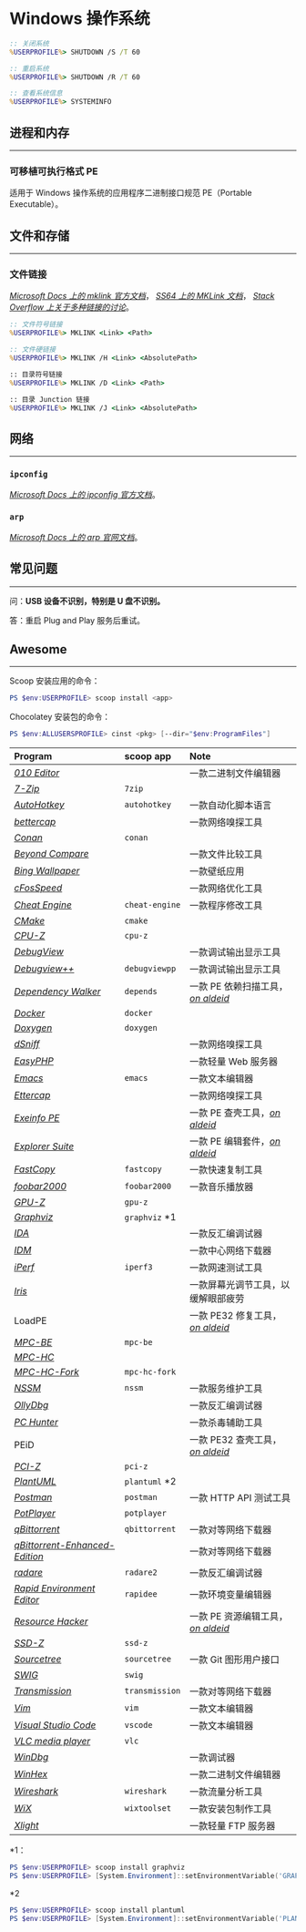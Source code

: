 # Windows 操作系统

```cmd
:: 关闭系统
%USERPROFILE%> SHUTDOWN /S /T 60

:: 重启系统
%USERPROFILE%> SHUTDOWN /R /T 60

:: 查看系统信息
%USERPROFILE%> SYSTEMINFO
```

## 进程和内存
---

### 可移植可执行格式 PE

适用于 Windows 操作系统的应用程序二进制接口规范 PE（Portable Executable）。

## 文件和存储
---

### 文件链接

[*Microsoft Docs 上的 mklink 官方文档*](https://docs.microsoft.com/windows-server/administration/windows-commands/mklink)，
[*SS64 上的 MKLink 文档*](https://ss64.com/nt/mklink.html)，
[*Stack Overflow 上关于多种链接的讨论*](https://stackoverflow.com/questions/9042542)。

```cmd
:: 文件符号链接
%USERPROFILE%> MKLINK <Link> <Path>

:: 文件硬链接
%USERPROFILE%> MKLINK /H <Link> <AbsolutePath>

:: 目录符号链接
%USERPROFILE%> MKLINK /D <Link> <Path>

:: 目录 Junction 链接
%USERPROFILE%> MKLINK /J <Link> <AbsolutePath>
```

## 网络
---

### `ipconfig`

[*Microsoft Docs 上的 ipconfig 官方文档*](https://docs.microsoft.com/windows-server/administration/windows-commands/ipconfig)。

### `arp`

[*Microsoft Docs 上的 arp 官网文档*](https://docs.microsoft.com/windows-server/administration/windows-commands/arp)。

## 常见问题
---

问：**USB 设备不识别，特别是 U 盘不识别。**

答：重启 Plug and Play 服务后重试。

## Awesome
---

Scoop 安装应用的命令：

```ps1
PS $env:USERPROFILE> scoop install <app>
```

Chocolatey 安装包的命令：

```ps1
PS $env:ALLUSERSPROFILE> cinst <pkg> [--dir="$env:ProgramFiles"]
```

| Program                                                | scoop app      | Note |
|:------------------------------------------------------ |:-------------- |:---- |
| [*010 Editor*]                                         |                | 一款二进制文件编辑器
| [*7-Zip*](https://www.7-zip.org/)                      | `7zip`         |
| [*AutoHotkey*](https://www.autohotkey.com/)            | `autohotkey`   | 一款自动化脚本语言
| [*bettercap*](https://bettercap.org/)                  |                | 一款网络嗅探工具
| [*Conan*](https://conan.io/)                           | `conan`        |
| [*Beyond Compare*](https://scootersoftware.com/)       |                | 一款文件比较工具
| [*Bing Wallpaper*]                                     |                | 一款壁纸应用
| [*cFosSpeed*](https://cfos.de/)                        |                | 一款网络优化工具
| [*Cheat Engine*](https://cheatengine.org/)             | `cheat-engine` | 一款程序修改工具
| [*CMake*](https://cmake.org/)                          | `cmake`        | 
| [*CPU-Z*]                                              | `cpu-z`        |
| [*DebugView*]                                          |                | 一款调试输出显示工具
| [*Debugview++*]                                        | `debugviewpp`  | 一款调试输出显示工具
| [*Dependency Walker*](http://dependencywalker.com/)    | `depends`      | 一款 PE 依赖扫描工具，[*on aldeid*](https://www.aldeid.com/wiki/Dependency-Walker)
| [*Docker*](https://www.docker.com/)                    | `docker`       |
| [*Doxygen*](https://doxygen.nl/)                       | `doxygen`      |
| [*dSniff*]                                             |                | 一款网络嗅探工具
| [*EasyPHP*](https://easyphp.org/)                      |                | 一款轻量 Web 服务器
| [*Emacs*]                                              | `emacs`        | 一款文本编辑器
| [*Ettercap*](https://www.ettercap-project.org)         |                | 一款网络嗅探工具
| [*Exeinfo PE*](http://exeinfo.xn.pl/)                  |                | 一款 PE 查壳工具，[*on aldeid*](https://www.aldeid.com/wiki/Exeinfo-PE)
| [*Explorer Suite*]                                     |                | 一款 PE 编辑套件，[*on aldeid*](https://www.aldeid.com/wiki/Explorer-Suite)
| [*FastCopy*](https://fastcopy.jp/)                     | `fastcopy`     | 一款快速复制工具
| [*foobar2000*](https://www.foobar2000.org/)            | `foobar2000`   | 一款音乐播放器
| [*GPU-Z*]                                              | `gpu-z`        |
| [*Graphviz*](https://graphviz.org/)                    | `graphviz` *1  |
| [*IDA*]                                                |                | 一款反汇编调试器
| [*IDM*](https://www.internetdownloadmanager.com/)      |                | 一款中心网络下载器
| [*iPerf*](https://iperf.fr/)                           | `iperf3`       | 一款网速测试工具
| [*Iris*](https://iristech.co/)                         |                | 一款屏幕光调节工具，以缓解眼部疲劳
| LoadPE                                                 |                | 一款 PE32 修复工具，[*on aldeid*](https://www.aldeid.com/wiki/LordPE)
| [*MPC-BE*](https://mpc-be.org/)                        | `mpc-be`       |
| [*MPC-HC*](https://mpc-hc.org/)                        |                |
| [*MPC-HC-Fork*]                                        | `mpc-hc-fork`  |
| [*NSSM*](https://nssm.cc/)                             | `nssm`         | 一款服务维护工具
| [*OllyDbg*](http://ollydbg.de/)                        |                | 一款反汇编调试器
| [*PC Hunter*](http://xuetr.com/)                       |                | 一款杀毒辅助工具
| PEiD                                                   |                | 一款 PE32 查壳工具，[*on aldeid*](https://www.aldeid.com/wiki/PEiD)
| [*PCI-Z*](https://www.pci-z.com/)                      | `pci-z`        |
| [*PlantUML*](https://plantuml.com/)                    | `plantuml` *2  |
| [*Postman*](https://postman.com/)                      | `postman`      | 一款 HTTP API 测试工具
| [*PotPlayer*](https://potplayer.daum.net/)             | `potplayer`    |
| [*qBittorrent*](https://qbittorrent.org/)              | `qbittorrent`  | 一款对等网络下载器
| [*qBittorrent-Enhanced-Edition*]                       |                | 一款对等网络下载器
| [*radare*](https://radare.org/)                        | `radare2`      | 一款反汇编调试器
| [*Rapid Environment Editor*](https://rapidee.com/)     | `rapidee`      | 一款环境变量编辑器
| [*Resource Hacker*]                                    |                | 一款 PE 资源编辑工具，[*on aldeid*](https://www.aldeid.com/wiki/ResourceHacker)
| [*SSD-Z*]                                              | `ssd-z`        |
| [*Sourcetree*](https://www.sourcetreeapp.com/)         | `sourcetree`   | 一款 Git 图形用户接口
| [*SWIG*](http://swig.org/)                             | `swig`         |
| [*Transmission*](https://transmissionbt.com/)          | `transmission` | 一款对等网络下载器
| [*Vim*](https://www.vim.org/)                          | `vim`          | 一款文本编辑器
| [*Visual Studio Code*](https://code.visualstudio.com/) | `vscode`       | 一款文本编辑器
| [*VLC media player*](https://www.videolan.org/vlc/)    | `vlc`          |
| [*WinDbg*](http://windbg.org/)                         |                | 一款调试器
| [*WinHex*](http://winhex.com/winhex/)                  |                | 一款二进制文件编辑器
| [*Wireshark*](https://wireshark.org/)                  | `wireshark`    | 一款流量分析工具
| [*WiX*](https://wixtoolset.org/)                       | `wixtoolset`   | 一款安装包制作工具
| [*Xlight*](https://xlightftpd.com/)                    |                | 一款轻量 FTP 服务器

[*010 Editor*]: <https://sweetscape.com/010editor/>
[*Bing Wallpaper*]: <https://www.microsoft.com/en-us/bing/bing-wallpaper>
[*CPU-Z*]: <https://www.cpuid.com/softwares/cpu-z.html>
[*DebugView*]: <https://docs.microsoft.com/sysinternals/downloads/debugview>
[*Debugview++*]: <https://github.com/CobaltFusion/DebugViewPP>
[*dSniff*]: <https://monkey.org/~dugsong/dsniff/>
[*Emacs*]: <https://www.gnu.org/software/emacs/>
[*Explorer Suite*]: <https://ntcore.com/?page_id=388> "CFF Explorer, PE Detective & Task Explorer"
[*GPU-Z*]: <https://www.techpowerup.com/download/techpowerup-gpu-z/>
[*IDA*]: <https://hex-rays.com/products/ida/>
[*MPC-HC-Fork*]: <https://github.com/clsid2/mpc-hc>
[*qBittorrent-Enhanced-Edition*]: <https://github.com/c0re100/qBittorrent-Enhanced-Edition>
[*Resource Hacker*]: <http://angusj.com/resourcehacker/>
[*SSD-Z*]: <http://aezay.dk/aezay/ssdz/>

*1：
```ps1
PS $env:USERPROFILE> scoop install graphviz
PS $env:USERPROFILE> [System.Environment]::setEnvironmentVariable('GRAPHVIZ_DOT', (Join-Path $env:SCOOP 'shims\dot.exe'), [System.EnvironmentVariableTarget]::User)
```

*2
```ps1
PS $env:USERPROFILE> scoop install plantuml
PS $env:USERPROFILE> [System.Environment]::setEnvironmentVariable('PLANTUML', (Join-Path $env:SCOOP 'shims\plantuml.cmd'), [System.EnvironmentVariableTarget]::User)
```